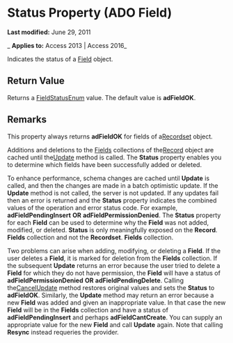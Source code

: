
# Status Property (ADO Field)

 **Last modified:** June 29, 2011

 _ **Applies to:** Access 2013 | Access 2016_



Indicates the status of a [Field](1dbd535e-48ad-a5c8-a1b2-6776c1e3e19d.md) object.

## Return Value

Returns a [FieldStatusEnum](49570042-8435-8618-3ba1-7006c47735e0.md) value. The default value is **adFieldOK**.


## Remarks

This property always returns  **adFieldOK** for fields of a[Recordset](0f963bf8-f066-dc8a-b754-f427de712df1.md) object.

Additions and deletions to the [Fields](029aa738-8726-54a6-1813-b152813948bc.md) collections of the[Record](817aaf13-78d4-1134-aa94-997e92077c22.md) object are cached until the[Update](fc88cab6-c379-bb4f-530c-da08107924e0.md) method is called. The **Status** property enables you to determine which fields have been successfully added or deleted.

To enhance performance, schema changes are cached until  **Update** is called, and then the changes are made in a batch optimistic update. If the **Update** method is not called, the server is not updated. If any updates fail then an error is returned and the **Status** property indicates the combined values of the operation and error status code. For example, **adFieldPendingInsert** **OR** **adFieldPermissionDenied**. The **Status** property for each **Field** can be used to determine why the **Field** was not added, modified, or deleted. **Status** is only meaningfully exposed on the **Record**. **Fields** collection and not the **Recordset**. **Fields** collection.

Two problems can arise when adding, modifying, or deleting a  **Field**. If the user deletes a **Field**, it is marked for deletion from the **Fields** collection. If the subsequent **Update** returns an error because the user tried to delete a **Field** for which they do not have permission, the **Field** will have a status of **adFieldPermissionDenied** **OR** **adFieldPendingDelete**. Calling the[CancelUpdate](2bd4d168-ba52-7786-5046-44febeda88e1.md) method restores original values and sets the **Status** to **adFieldOK**. Similarly, the **Update** method may return an error because a new **Field** was added and given an inappropriate value. In that case the new **Field** will be in the **Fields** collection and have a status of **adFieldPendingInsert** and perhaps **adFieldCantCreate**. You can supply an appropriate value for the new **Field** and call **Update** again. Note that calling **Resync** instead requeries the provider.

